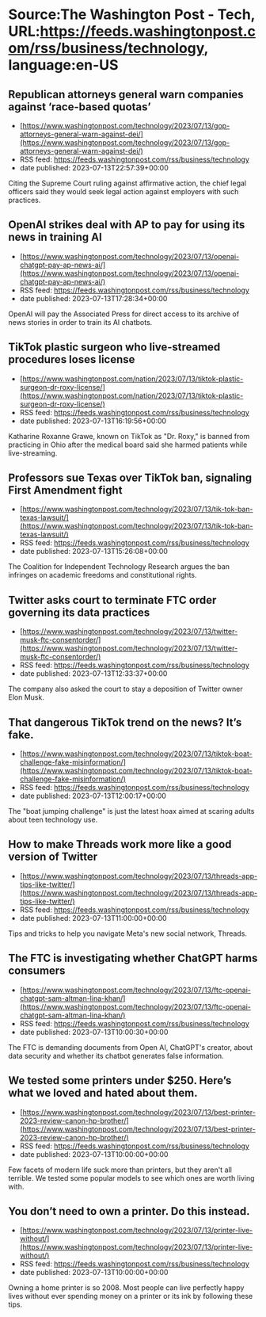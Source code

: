 # Source:The Washington Post - Tech, URL:https://feeds.washingtonpost.com/rss/business/technology, language:en-US

## Republican attorneys general warn companies against ‘race-based quotas’
 - [https://www.washingtonpost.com/technology/2023/07/13/gop-attorneys-general-warn-against-dei/](https://www.washingtonpost.com/technology/2023/07/13/gop-attorneys-general-warn-against-dei/)
 - RSS feed: https://feeds.washingtonpost.com/rss/business/technology
 - date published: 2023-07-13T22:57:39+00:00

Citing the Supreme Court ruling against affirmative action, the chief legal officers said they would seek legal action against employers with such practices.

## OpenAI strikes deal with AP to pay for using its news in training AI
 - [https://www.washingtonpost.com/technology/2023/07/13/openai-chatgpt-pay-ap-news-ai/](https://www.washingtonpost.com/technology/2023/07/13/openai-chatgpt-pay-ap-news-ai/)
 - RSS feed: https://feeds.washingtonpost.com/rss/business/technology
 - date published: 2023-07-13T17:28:34+00:00

OpenAI will pay the Associated Press for direct access to its archive of news stories in order to train its AI chatbots.

## TikTok plastic surgeon who live-streamed procedures loses license
 - [https://www.washingtonpost.com/nation/2023/07/13/tiktok-plastic-surgeon-dr-roxy-license/](https://www.washingtonpost.com/nation/2023/07/13/tiktok-plastic-surgeon-dr-roxy-license/)
 - RSS feed: https://feeds.washingtonpost.com/rss/business/technology
 - date published: 2023-07-13T16:19:56+00:00

Katharine Roxanne Grawe, known on TikTok as "Dr. Roxy," is banned from practicing in Ohio after the medical board said she harmed patients while live-streaming.

## Professors sue Texas over TikTok ban, signaling First Amendment fight
 - [https://www.washingtonpost.com/technology/2023/07/13/tik-tok-ban-texas-lawsuit/](https://www.washingtonpost.com/technology/2023/07/13/tik-tok-ban-texas-lawsuit/)
 - RSS feed: https://feeds.washingtonpost.com/rss/business/technology
 - date published: 2023-07-13T15:26:08+00:00

The Coalition for Independent Technology Research argues the ban infringes on academic freedoms and constitutional rights.

## Twitter asks court to terminate FTC order governing its data practices
 - [https://www.washingtonpost.com/technology/2023/07/13/twitter-musk-ftc-consentorder/](https://www.washingtonpost.com/technology/2023/07/13/twitter-musk-ftc-consentorder/)
 - RSS feed: https://feeds.washingtonpost.com/rss/business/technology
 - date published: 2023-07-13T12:33:37+00:00

The company also asked the court to stay a deposition of Twitter owner Elon Musk.

## That dangerous TikTok trend on the news? It’s fake.
 - [https://www.washingtonpost.com/technology/2023/07/13/tiktok-boat-challenge-fake-misinformation/](https://www.washingtonpost.com/technology/2023/07/13/tiktok-boat-challenge-fake-misinformation/)
 - RSS feed: https://feeds.washingtonpost.com/rss/business/technology
 - date published: 2023-07-13T12:00:17+00:00

The "boat jumping challenge" is just the latest hoax aimed at scaring adults about teen technology use.

## How to make Threads work more like a good version of Twitter
 - [https://www.washingtonpost.com/technology/2023/07/13/threads-app-tips-like-twitter/](https://www.washingtonpost.com/technology/2023/07/13/threads-app-tips-like-twitter/)
 - RSS feed: https://feeds.washingtonpost.com/rss/business/technology
 - date published: 2023-07-13T11:00:00+00:00

Tips and tricks to help you navigate Meta's new social network, Threads.

## The FTC is investigating whether ChatGPT harms consumers
 - [https://www.washingtonpost.com/technology/2023/07/13/ftc-openai-chatgpt-sam-altman-lina-khan/](https://www.washingtonpost.com/technology/2023/07/13/ftc-openai-chatgpt-sam-altman-lina-khan/)
 - RSS feed: https://feeds.washingtonpost.com/rss/business/technology
 - date published: 2023-07-13T10:00:30+00:00

The FTC is demanding documents from Open AI, ChatGPT's creator, about data security and whether its chatbot generates false information.

## We tested some printers under $250. Here’s what we loved and hated about them.
 - [https://www.washingtonpost.com/technology/2023/07/13/best-printer-2023-review-canon-hp-brother/](https://www.washingtonpost.com/technology/2023/07/13/best-printer-2023-review-canon-hp-brother/)
 - RSS feed: https://feeds.washingtonpost.com/rss/business/technology
 - date published: 2023-07-13T10:00:00+00:00

Few facets of modern life suck more than printers, but they aren't all terrible. We tested some popular models to see which ones are worth living with.

## You don’t need to own a printer. Do this instead.
 - [https://www.washingtonpost.com/technology/2023/07/13/printer-live-without/](https://www.washingtonpost.com/technology/2023/07/13/printer-live-without/)
 - RSS feed: https://feeds.washingtonpost.com/rss/business/technology
 - date published: 2023-07-13T10:00:00+00:00

Owning a home printer is so 2008. Most people can live perfectly happy lives without ever spending money on a printer or its ink by following these tips.

